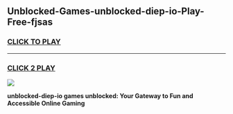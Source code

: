 
## Unblocked-Games-unblocked-diep-io-Play-Free-fjsas
<h3>
<a href="https://premium76.site?title=unblocked-diep-io&ref=18A1">CLICK TO PLAY</a></h3>
<hr>

<h3>
<a href="https://premium76.site?title=unblocked-diep-io&ref=18A1">CLICK 2 PLAY</a>
  
</h3>

<a href="https://premium76.site?title=unblocked-diep-io&ref=18A1"><img src="https://clearcache.store/games.png"></a>


**unblocked-diep-io games unblocked: Your Gateway to Fun and Accessible Online Gaming**
